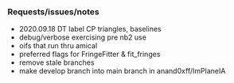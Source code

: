 ### Requests/issues/notes
 - 2020.09.18 DT label CP triangles, baselines
 - debug/verbose exercising pre nb2 use
 - oifs that run thru amical
 - preferred flags for FringeFitter & fit_fringes
 - remove stale branches
 - make develop branch into main branch in anand0xff/ImPlaneIA 
